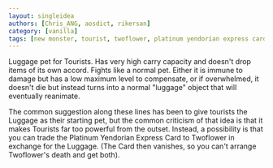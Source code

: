 ```yaml
---
layout: singleidea
authors: [Chris_ANG, aosdict, rikersan]
category: [vanilla]
tags: [new monster, tourist, twoflower, platinum yendorian express card]
---
```

Luggage pet for Tourists. Has very high carry capacity and doesn't drop items of its own accord. Fights like a normal pet. Either it is immune to damage but has a low maximum level to compensate, or if overwhelmed, it doesn't die but instead turns into a normal "luggage" object that will eventually reanimate.

The common suggestion along these lines has been to give tourists the Luggage as their starting pet, but the common criticism of that idea is that it makes Tourists far too powerful from the outset. Instead, a possibility is that you can trade the Platinum Yendorian Express Card to Twoflower in exchange for the Luggage. (The Card then vanishes, so you can't arrange Twoflower's death and get both).
